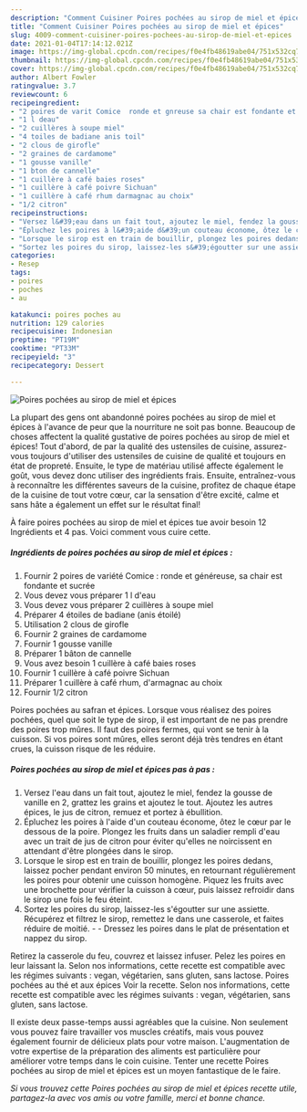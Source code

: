 ```yaml
---
description: "Comment Cuisiner Poires pochées au sirop de miel et épices"
title: "Comment Cuisiner Poires pochées au sirop de miel et épices"
slug: 4009-comment-cuisiner-poires-pochees-au-sirop-de-miel-et-epices
date: 2021-01-04T17:14:12.021Z
image: https://img-global.cpcdn.com/recipes/f0e4fb48619abe04/751x532cq70/poires-pochees-au-sirop-de-miel-et-epices-photo-principale-de-la-recette.jpg
thumbnail: https://img-global.cpcdn.com/recipes/f0e4fb48619abe04/751x532cq70/poires-pochees-au-sirop-de-miel-et-epices-photo-principale-de-la-recette.jpg
cover: https://img-global.cpcdn.com/recipes/f0e4fb48619abe04/751x532cq70/poires-pochees-au-sirop-de-miel-et-epices-photo-principale-de-la-recette.jpg
author: Albert Fowler
ratingvalue: 3.7
reviewcount: 6
recipeingredient:
- "2 poires de varit Comice  ronde et gnreuse sa chair est fondante et sucre"
- "1 l deau"
- "2 cuillères à soupe miel"
- "4 toiles de badiane anis toil"
- "2 clous de girofle"
- "2 graines de cardamome"
- "1 gousse vanille"
- "1 bton de cannelle"
- "1 cuillère à café baies roses"
- "1 cuillère à café poivre Sichuan"
- "1 cuillère à café rhum darmagnac au choix"
- "1/2 citron"
recipeinstructions:
- "Versez l&#39;eau dans un fait tout, ajoutez le miel, fendez la gousse de vanille en 2, grattez les grains et ajoutez le tout. Ajoutez les autres épices, le jus de citron, remuez et portez à ébullition."
- "Épluchez les poires à l&#39;aide d&#39;un couteau économe, ôtez le cœur par le dessous de la poire. Plongez les fruits dans un saladier rempli d&#39;eau avec un trait de jus de citron pour éviter qu&#39;elles ne noircissent en attendant d&#39;être plongées dans le sirop."
- "Lorsque le sirop est en train de bouillir, plongez les poires dedans, laissez pocher pendant environ 50 minutes, en retournant régulièrement les poires pour obtenir une cuisson homogène. Piquez les fruits avec une brochette pour vérifier la cuisson à cœur, puis laissez refroidir dans le sirop une fois le feu éteint."
- "Sortez les poires du sirop, laissez-les s&#39;égoutter sur une assiette. Récupérez et filtrez le sirop, remettez le dans une casserole, et faites réduire de moitié.  Dressez les poires dans le plat de présentation et nappez du sirop."
categories:
- Resep
tags:
- poires
- poches
- au

katakunci: poires poches au 
nutrition: 129 calories
recipecuisine: Indonesian
preptime: "PT19M"
cooktime: "PT33M"
recipeyield: "3"
recipecategory: Dessert

---
```



![Poires pochées au sirop de miel et épices](https://img-global.cpcdn.com/recipes/f0e4fb48619abe04/751x532cq70/poires-pochees-au-sirop-de-miel-et-epices-photo-principale-de-la-recette.jpg)

La plupart des gens ont abandonné poires pochées au sirop de miel et épices à l'avance de peur que la nourriture ne soit pas bonne. Beaucoup de choses affectent la qualité gustative de poires pochées au sirop de miel et épices! Tout d'abord, de par la qualité des ustensiles de cuisine, assurez-vous toujours d'utiliser des ustensiles de cuisine de qualité et toujours en état de propreté. Ensuite, le type de matériau utilisé affecte également le goût, vous devez donc utiliser des ingrédients frais. Ensuite, entraînez-vous à reconnaître les différentes saveurs de la cuisine, profitez de chaque étape de la cuisine de tout votre cœur, car la sensation d'être excité, calme et sans hâte a également un effet sur le résultat final!

<!--inarticleads1-->

À faire poires pochées au sirop de miel et épices tue avoir besoin 12 Ingrédients et 4 pas. Voici comment vous cuire cette.

##### Ingrédients de poires pochées au sirop de miel et épices :

1. Fournir 2 poires de variété Comice : ronde et généreuse, sa chair est fondante et sucrée
1. Vous devez vous préparer 1 l d&#39;eau
1. Vous devez vous préparer 2 cuillères à soupe miel
1. Préparer 4 étoiles de badiane (anis étoilé)
1. Utilisation 2 clous de girofle
1. Fournir 2 graines de cardamome
1. Fournir 1 gousse vanille
1. Préparer 1 bâton de cannelle
1. Vous avez besoin 1 cuillère à café baies roses
1. Fournir 1 cuillère à café poivre Sichuan
1. Préparer 1 cuillère à café rhum, d&#39;armagnac au choix
1. Fournir 1/2 citron


Poires pochées au safran et épices. Lorsque vous réalisez des poires pochées, quel que soit le type de sirop, il est important de ne pas prendre des poires trop mûres. Il faut des poires fermes, qui vont se tenir à la cuisson. Si vos poires sont mûres, elles seront déjà très tendres en étant crues, la cuisson risque de les réduire. 

<!--inarticleads2-->

##### Poires pochées au sirop de miel et épices pas à pas :

1. Versez l&#39;eau dans un fait tout, ajoutez le miel, fendez la gousse de vanille en 2, grattez les grains et ajoutez le tout. Ajoutez les autres épices, le jus de citron, remuez et portez à ébullition.
1. Épluchez les poires à l&#39;aide d&#39;un couteau économe, ôtez le cœur par le dessous de la poire. Plongez les fruits dans un saladier rempli d&#39;eau avec un trait de jus de citron pour éviter qu&#39;elles ne noircissent en attendant d&#39;être plongées dans le sirop.
1. Lorsque le sirop est en train de bouillir, plongez les poires dedans, laissez pocher pendant environ 50 minutes, en retournant régulièrement les poires pour obtenir une cuisson homogène. Piquez les fruits avec une brochette pour vérifier la cuisson à cœur, puis laissez refroidir dans le sirop une fois le feu éteint.
1. Sortez les poires du sirop, laissez-les s&#39;égoutter sur une assiette. Récupérez et filtrez le sirop, remettez le dans une casserole, et faites réduire de moitié. -  - Dressez les poires dans le plat de présentation et nappez du sirop.


Retirez la casserole du feu, couvrez et laissez infuser. Pelez les poires en leur laissant la. Selon nos informations, cette recette est compatible avec les régimes suivants : vegan, végétarien, sans gluten, sans lactose. Poires pochées au thé et aux épices Voir la recette. Selon nos informations, cette recette est compatible avec les régimes suivants : vegan, végétarien, sans gluten, sans lactose. 

<!--inarticleads1-->

<p>
Il existe deux passe-temps aussi agréables que la cuisine. Non seulement vous pouvez faire travailler vos muscles créatifs, mais vous pouvez également fournir de délicieux plats pour votre maison. L'augmentation de votre expertise de la préparation des aliments est particulière pour améliorer votre temps dans le coin cuisine. Tenter une recette Poires pochées au sirop de miel et épices est un moyen fantastique de le faire.
</p>

<p>
<i>Si vous trouvez cette Poires pochées au sirop de miel et épices recette utile, partagez-la avec vos amis ou votre famille, merci et bonne chance.</i>
</p>
